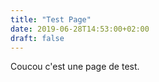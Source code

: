 ```yaml
---
title: "Test Page"
date: 2019-06-28T14:53:00+02:00
draft: false
---
```


Coucou c'est une page de test.

